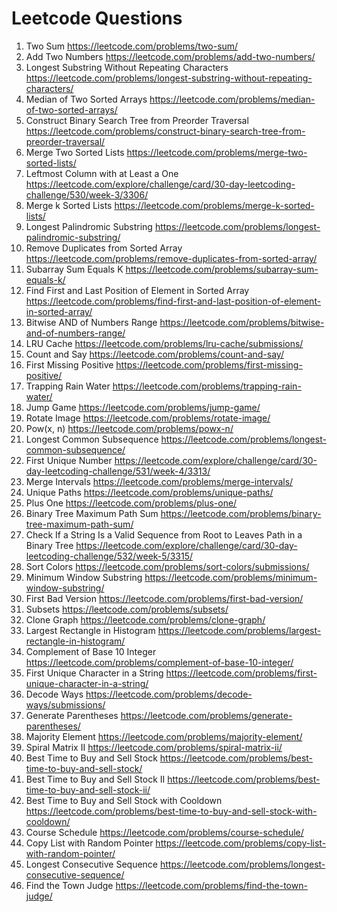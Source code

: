 # Leetcode Questions


1. Two Sum https://leetcode.com/problems/two-sum/
2. Add Two Numbers https://leetcode.com/problems/add-two-numbers/
3. Longest Substring Without Repeating Characters https://leetcode.com/problems/longest-substring-without-repeating-characters/
4. Median of Two Sorted Arrays https://leetcode.com/problems/median-of-two-sorted-arrays/
5. Construct Binary Search Tree from Preorder Traversal https://leetcode.com/problems/construct-binary-search-tree-from-preorder-traversal/
6. Merge Two Sorted Lists https://leetcode.com/problems/merge-two-sorted-lists/
7. Leftmost Column with at Least a One https://leetcode.com/explore/challenge/card/30-day-leetcoding-challenge/530/week-3/3306/
8. Merge k Sorted Lists https://leetcode.com/problems/merge-k-sorted-lists/
9. Longest Palindromic Substring https://leetcode.com/problems/longest-palindromic-substring/
10. Remove Duplicates from Sorted Array https://leetcode.com/problems/remove-duplicates-from-sorted-array/
11.  Subarray Sum Equals K https://leetcode.com/problems/subarray-sum-equals-k/
12. Find First and Last Position of Element in Sorted Array https://leetcode.com/problems/find-first-and-last-position-of-element-in-sorted-array/
13. Bitwise AND of Numbers Range https://leetcode.com/problems/bitwise-and-of-numbers-range/
14. LRU Cache https://leetcode.com/problems/lru-cache/submissions/ 
15. Count and Say https://leetcode.com/problems/count-and-say/
16. First Missing Positive https://leetcode.com/problems/first-missing-positive/
17. Trapping Rain Water https://leetcode.com/problems/trapping-rain-water/
18. Jump Game https://leetcode.com/problems/jump-game/
19. Rotate Image https://leetcode.com/problems/rotate-image/
20. Pow(x, n) https://leetcode.com/problems/powx-n/
21. Longest Common Subsequence https://leetcode.com/problems/longest-common-subsequence/
22. First Unique Number https://leetcode.com/explore/challenge/card/30-day-leetcoding-challenge/531/week-4/3313/
23. Merge Intervals https://leetcode.com/problems/merge-intervals/
24.  Unique Paths https://leetcode.com/problems/unique-paths/
25. Plus One https://leetcode.com/problems/plus-one/
26. Binary Tree Maximum Path Sum https://leetcode.com/problems/binary-tree-maximum-path-sum/
27. Check If a String Is a Valid Sequence from Root to Leaves Path in a Binary Tree https://leetcode.com/explore/challenge/card/30-day-leetcoding-challenge/532/week-5/3315/
28. Sort Colors https://leetcode.com/problems/sort-colors/submissions/
29. Minimum Window Substring  https://leetcode.com/problems/minimum-window-substring/
30. First Bad Version https://leetcode.com/problems/first-bad-version/
31. Subsets https://leetcode.com/problems/subsets/
32. Clone Graph https://leetcode.com/problems/clone-graph/
33. Largest Rectangle in Histogram https://leetcode.com/problems/largest-rectangle-in-histogram/
34. Complement of Base 10 Integer https://leetcode.com/problems/complement-of-base-10-integer/
35. First Unique Character in a String https://leetcode.com/problems/first-unique-character-in-a-string/
36. Decode Ways https://leetcode.com/problems/decode-ways/submissions/
37. Generate Parentheses https://leetcode.com/problems/generate-parentheses/
38.  Majority Element https://leetcode.com/problems/majority-element/
39. Spiral Matrix II https://leetcode.com/problems/spiral-matrix-ii/
40. Best Time to Buy and Sell Stock https://leetcode.com/problems/best-time-to-buy-and-sell-stock/
41. Best Time to Buy and Sell Stock II https://leetcode.com/problems/best-time-to-buy-and-sell-stock-ii/
42. Best Time to Buy and Sell Stock with Cooldown https://leetcode.com/problems/best-time-to-buy-and-sell-stock-with-cooldown/
43. Course Schedule https://leetcode.com/problems/course-schedule/
44. Copy List with Random Pointer https://leetcode.com/problems/copy-list-with-random-pointer/
45. Longest Consecutive Sequence https://leetcode.com/problems/longest-consecutive-sequence/
46. Find the Town Judge https://leetcode.com/problems/find-the-town-judge/

